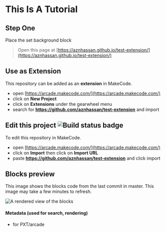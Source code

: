  # This Is A Tutorial
 
 ## Step One
 
 Place the set background block

> Open this page at [https://aznhassan.github.io/test-extension/](https://aznhassan.github.io/test-extension/)

## Use as Extension

This repository can be added as an **extension** in MakeCode.

* open [https://arcade.makecode.com/](https://arcade.makecode.com/)
* click on **New Project**
* click on **Extensions** under the gearwheel menu
* search for **https://github.com/aznhassan/test-extension** and import

## Edit this project ![Build status badge](https://github.com/aznhassan/test-extension/workflows/MakeCode/badge.svg)

To edit this repository in MakeCode.

* open [https://arcade.makecode.com/](https://arcade.makecode.com/)
* click on **Import** then click on **Import URL**
* paste **https://github.com/aznhassan/test-extension** and click import

## Blocks preview

This image shows the blocks code from the last commit in master.
This image may take a few minutes to refresh. 

![A rendered view of the blocks](https://github.com/aznhassan/test-extension/raw/master/.github/makecode/blocks.png)

#### Metadata (used for search, rendering)

* for PXT/arcade
<script src="https://makecode.com/gh-pages-embed.js"></script><script>makeCodeRender("{{ site.makecode.home_url }}", "{{ site.github.owner_name }}/{{ site.github.repository_name }}");</script>

